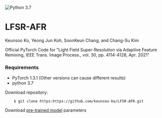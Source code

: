 ![Python 3.7](https://img.shields.io/badge/python-3.7-green.svg)



# LFSR-AFR

Keunsoo Ko, Yeong Jun Koh, SoonKeun Chang, and Chang-Su Kim

Official PyTorch Code for 
"Light Field Super-Resolution via Adaptive Feature Remixing, IEEE Trans. Image Process., vol. 30, pp. 4114-4128, Apr. 2021"

### Requirements
- PyTorch 1.3.1 (Other versions can cause different results)
- python 3.7


Download repository:
```
    $ git clone https:https://github.com/keunsoo-ko/LFSR-AFR.git
```
Download [pre-trained model](https://drive.google.com/file/d/15Y5KrMbD1lpMN2jUeV9KLChaERG3q_Zf/view?usp=sharing) parameters
